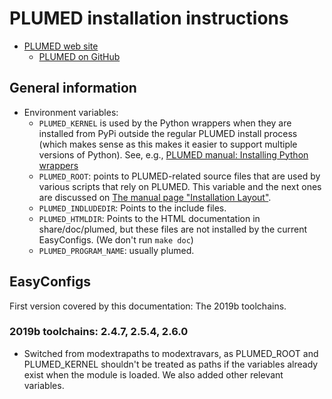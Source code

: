 # PLUMED installation instructions

* [PLUMED web site](https://www.plumed.org/)
  * [PLUMED on GitHub](https://github.com/plumed/plumed2)

## General information

* Environment variables:
    * ``PLUMED_KERNEL`` is used by the Python wrappers when they are installed from 
      PyPi outside the regular PLUMED install process (which makes sense as this makes
      it easier to support multiple versions of Python). See, e.g.,
      [PLUMED manual: Installing Python wrappers](https://www.plumed.org/doc-v2.5/user-doc/html/_installation.html#installingpython-outside)
    * ``PLUMED_ROOT``: points to PLUMED-related source files that are used by various
      scripts that rely on PLUMED. This variable and the next ones are discussed on
      [The manual page "Installation Layout"](https://www.plumed.org/doc-v2.5/developer-doc/html/_installation_layout.html).
    * ``PLUMED_INDLUDEDIR``: Points to the include files.
    * ``PLUMED_HTMLDIR``: Points to the HTML documentation in share/doc/plumed, but 
      these files are not installed by the current EasyConfigs. (We don't run 
      ``make doc``)
    * ``PLUMED_PROGRAM_NAME``:  usually plumed.
    

## EasyConfigs

First version covered by this documentation: The 2019b toolchains.

### 2019b toolchains: 2.4.7, 2.5.4, 2.6.0

* Switched from modextrapaths to modextravars, as PLUMED_ROOT and PLUMED_KERNEL
  shouldn't be treated as paths if the variables already exist when the module
  is loaded. We also added other relevant variables.
